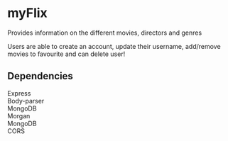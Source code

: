 # myFlix
Provides information on the different movies, directors and genres

Users are able to create an account, update their username, add/remove movies to favourite and can delete user!

## Dependencies
Express<br>
Body-parser<br>
MongoDB<br>
Morgan <br>
MongoDB <br>
CORS <br>

